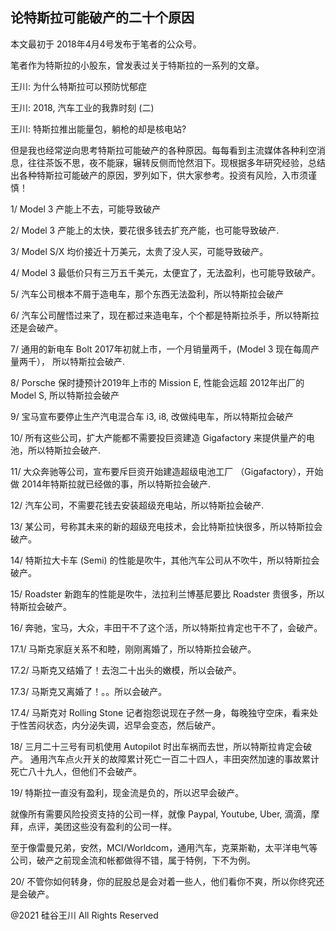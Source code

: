 ## 论特斯拉可能破产的二十个原因

本文最初于 2018年4月4号发布于笔者的公众号。

笔者作为特斯拉的小股东，曾发表过关于特斯拉的一系列的文章。

王川: 为什么特斯拉可以预防忧郁症

王川: 2018, 汽车工业的我靠时刻 (二)

王川: 特斯拉推出能量包，躺枪的却是核电站?

但是我也经常逆向思考特斯拉可能破产的各种原因。每每看到主流媒体各种利空消息，往往茶饭不思，夜不能寐，辗转反侧而怆然泪下。现根据多年研究经验，总结出各种特斯拉可能破产的原因，罗列如下，供大家参考。投资有风险，入市须谨慎！

1/ Model 3 产能上不去，可能导致破产

2/ Model 3 产能上的太快，要花很多钱去扩充产能，也可能导致破产.

3/ Model S/X 均价接近十万美元，太贵了没人买，可能导致破产。

4/ Model 3 最低价只有三万五千美元，太便宜了，无法盈利，也可能导致破产。

5/ 汽车公司根本不屑于造电车，那个东西无法盈利，所以特斯拉会破产

6/ 汽车公司醒悟过来了，现在都过来造电车，个个都是特斯拉杀手，所以特斯拉还是会破产。

7/ 通用的新电车 Bolt 2017年初就上市，一个月销量两千，(Model 3 现在每周产量两千）， 所以特斯拉会破产.

8/ Porsche 保时捷预计2019年上市的 Mission E, 性能会远超 2012年出厂的 Model S, 所以特斯拉会破产

9/ 宝马宣布要停止生产汽电混合车 i3, i8, 改做纯电车，所以特斯拉会破产

10/ 所有这些公司，扩大产能都不需要投巨资建造 Gigafactory 来提供量产的电池，所以特斯拉会破产.

11/ 大众奔驰等公司，宣布要斥巨资开始建造超级电池工厂 （Gigafactory），开始做 2014年特斯拉就已经做的事，所以特斯拉会破产.

12/ 汽车公司，不需要花钱去安装超级充电站，所以特斯拉会破产.

13/ 某公司，号称其未来的新的超级充电技术，会比特斯拉快很多，所以特斯拉会破产。

14/ 特斯拉大卡车 (Semi) 的性能是吹牛，其他汽车公司从不吹牛，所以特斯拉会破产。

15/ Roadster 新跑车的性能是吹牛，法拉利兰博基尼要比 Roadster 贵很多，所以特斯拉会破产。

16/ 奔驰，宝马，大众，丰田干不了这个活，所以特斯拉肯定也干不了，会破产。

17.1/ 马斯克家庭关系不和睦，刚刚离婚了，所以特斯拉会破产。

17.2/ 马斯克又结婚了！去泡二十出头的嫩模，所以会破产。

17.3/ 马斯克又离婚了！。。所以会破产。

17.4/ 马斯克对 Rolling Stone 记者抱怨说现在孑然一身，每晚独守空床，看来处于性苦闷状态，内分泌失调，迟早会变态，然后破产。

18/ 三月二十三号有司机使用 Autopilot 时出车祸而去世，所以特斯拉肯定会破产。
通用汽车点火开关的故障累计死亡一百二十四人，丰田突然加速的事故累计死亡八十九人，但他们不会破产。

19/ 特斯拉一直没有盈利，现金流是负的，所以迟早会破产。

就像所有需要风险投资支持的公司一样，就像 Paypal, Youtube, Uber, 滴滴，摩拜，点评，美团这些没有盈利的公司一样。

至于像雷曼兄弟，安然，MCI/Worldcom，通用汽车，克莱斯勒，太平洋电气等公司，破产之前现金流和帐都做得不错，属于特例，下不为例。

20/ 不管你如何转身，你的屁股总是会对着一些人，他们看你不爽，所以你终究还是会破产。

@2021 硅谷王川 All Rights Reserved

